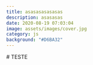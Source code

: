 ```yaml
---
title: asasasasasasas
description: asasasas
date: 2020-08-19 07:03:04
image: assets/images/cover.jpg
category: js
background: "#D6BA32"
---
```

\# TESTE